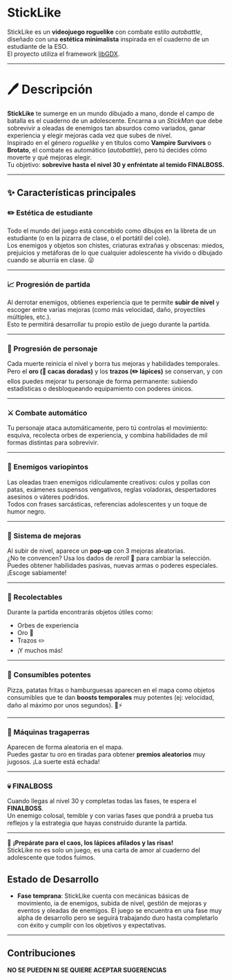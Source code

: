 # StickLike

StickLike es un **videojuego roguelike** con combate estilo *autobattle*, diseñado con una **estética minimalista** inspirada en el cuaderno de un estudiante de la ESO.  
El proyecto utiliza el framework [libGDX](https://libgdx.com/).

---

# 🖊️ Descripción

**StickLike** te sumerge en un mundo dibujado a mano, donde el campo de batalla es el cuaderno de un adolescente. Encarna a un *StickMan* que debe sobrevivir a oleadas de enemigos tan absurdos como variados, ganar experiencia y elegir mejoras cada vez que subes de nivel.  
Inspirado en el género *roguelike* y en títulos como **Vampire Survivors** o **Brotato**, el combate es automático (*autobattle*), pero tú decides cómo moverte y qué mejoras elegir.  
Tu objetivo: **sobrevive hasta el nivel 30 y enfréntate al temido FINALBOSS.**

---

## ✨ Características principales

### ✏️ Estética de estudiante
Todo el mundo del juego está concebido como dibujos en la libreta de un estudiante (o en la pizarra de clase, o el portátil del cole).  
Los enemigos y objetos son chistes, criaturas extrañas y obscenas: miedos, prejuicios y metáforas de lo que cualquier adolescente ha vivido o dibujado cuando se aburría en clase. 😜

---

### 📈 Progresión de partida
Al derrotar enemigos, obtienes experiencia que te permite **subir de nivel** y escoger entre varias mejoras (como más velocidad, daño, proyectiles múltiples, etc.).  
Esto te permitirá desarrollar tu propio estilo de juego durante la partida.

---

### 🧬 Progresión de personaje
Cada muerte reinicia el nivel y borra tus mejoras y habilidades temporales.  
Pero el **oro (💩 cacas doradas)** y los **trazos (✏️ lápices)** se conservan, y con ellos puedes mejorar tu personaje de forma permanente: subiendo estadísticas o desbloqueando equipamiento con poderes únicos.

---

### ⚔️ Combate automático
Tu personaje ataca automáticamente, pero tú controlas el movimiento: esquiva, recolecta orbes de experiencia, y combina habilidades de mil formas distintas para sobrevivir. 

---

### 👾 Enemigos variopintos
Las oleadas traen enemigos ridículamente creativos: culos y pollas con patas, exámenes suspensos vengativos, reglas voladoras, despertadores asesinos o váteres podridos.  
Todos con frases sarcásticas, referencias adolescentes y un toque de humor negro. 

---

### 🎲 Sistema de mejoras
Al subir de nivel, aparece un **pop-up** con 3 mejoras aleatorias.  
¿No te convencen? Usa los dados de *reroll* 🎲 para cambiar la selección.  
Puedes obtener habilidades pasivas, nuevas armas o poderes especiales. ¡Escoge sabiamente!

---

### 🧿 Recolectables
Durante la partida encontrarás objetos útiles como:
- Orbes de experiencia
- Oro 💩
- Trazos ✏️
- ¡Y muchos más!

---

### 🍕 Consumibles potentes
Pizza, patatas fritas o hamburguesas aparecen en el mapa como objetos consumibles que te dan **boosts temporales** muy potentes (ej: velocidad, daño al máximo por unos segundos). 🍔⚡

---

### 🎰 Máquinas tragaperras
Aparecen de forma aleatoria en el mapa.  
Puedes gastar tu oro en tiradas para obtener **premios aleatorios** muy jugosos. ¡La suerte está echada!

---

### 💀 FINALBOSS
Cuando llegas al nivel 30 y completas todas las fases, te espera el **FINALBOSS**.  
Un enemigo colosal, temible y con varias fases que pondrá a prueba tus reflejos y la estrategia que hayas construido durante la partida.

---

📌 **¡Prepárate para el caos, los lápices afilados y las risas!**  
StickLike no es solo un juego, es una carta de amor al cuaderno del adolescente que todos fuimos.

## Estado de Desarrollo

- **Fase temprana**: StickLike cuenta con mecánicas básicas de movimiento, ia de enemigos, subida de nivel, gestión de mejoras y eventos y oleadas de enemigos. El juego se encuentra en una fase muy alpha de desarrollo pero se seguirá trabajando duro hasta completarlo con éxito y cumplir con los objetivos y expectativas.

---

## Contribuciones

**NO SE PUEDEN NI SE QUIERE ACEPTAR SUGERENCIAS**
